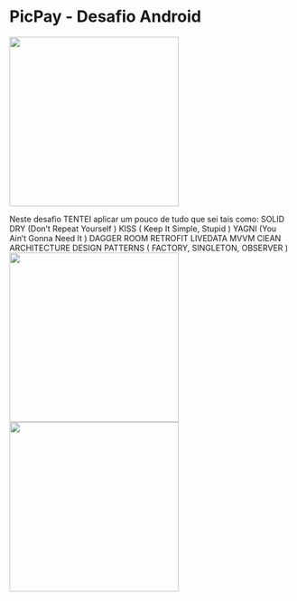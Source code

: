 # PicPay - Desafio Android

<img src="https://github.com/mobilepicpay/desafio-android/blob/master/desafio-picpay.gif" width="300"/>

Neste desafio TENTEI aplicar um pouco de tudo que sei tais como:
SOLID
DRY (Don’t Repeat Yourself )
KISS ( Keep It Simple, Stupid )
YAGNI (You Ain’t Gonna Need It )
DAGGER
ROOM
RETROFIT
LIVEDATA
MVVM
ClEAN ARCHITECTURE
DESIGN PATTERNS ( FACTORY, SINGLETON, OBSERVER )
<img src="https://github.com/mobilepicpay/desafio-android/blob/master/clean.png" width="300"/>
<img src="https://github.com/mobilepicpay/desafio-android/blob/master/architecture.png" width="300"/>
